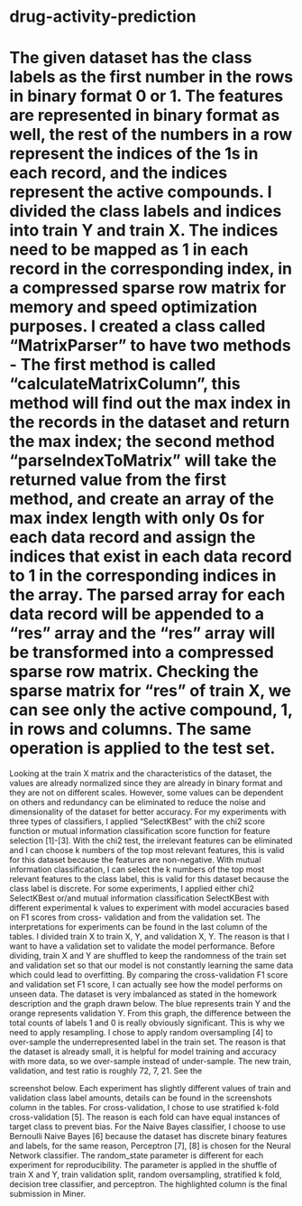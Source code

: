 # drug-activity-prediction

# The given dataset has the class labels as the first number in the rows in binary format 0 or 1. The features are represented in binary format as well, the rest of the numbers in a row represent the indices of the 1s in each record, and the indices represent the active compounds. I divided the class labels and indices into train Y and train X. The indices need to be mapped as 1 in each record in the corresponding index, in a compressed sparse row matrix for memory and speed optimization purposes. I created a class called “MatrixParser” to have two methods - The first method is called “calculateMatrixColumn”, this method will find out the max index in the records in the dataset and return the max index; the second method “parseIndexToMatrix” will take the returned value from the first method, and create an array of the max index length with only 0s for each data record and assign the indices that exist in each data record to 1 in the corresponding indices in the array. The parsed array for each data record will be appended to a “res” array and the “res” array will be transformed into a compressed sparse row matrix. Checking the sparse matrix for “res” of train X, we can see only the active compound, 1, in rows and columns. The same operation is applied to the test set.
Looking at the train X matrix and the characteristics of the dataset, the values are already normalized since they are already in binary format and they are not on different scales. However, some values can be dependent on others and redundancy can be eliminated to reduce the noise and dimensionality of the dataset for better accuracy. For my experiments with three types of classifiers, I applied “SelectKBest” with the chi2 score function or mutual information classification score function for feature selection [1]-[3]. With the chi2 test, the irrelevant features can be eliminated and I can choose k numbers of the top most relevant features, this is valid for this dataset because the features are non-negative. With mutual information classification, I can select the k numbers of the top most relevant features to the class label, this is valid for this dataset because the class label is discrete. For some experiments, I applied either chi2 SelectKBest or/and mutual information classification SelectKBest with different experimental k values to experiment with model accuracies based on F1 scores from cross- validation and from the validation set. The interpretations for experiments can be found in the last column of the tables.
I divided train X to train X, Y, and validation X, Y. The reason is that I want to have a validation set to validate the model performance. Before dividing, train X and Y are shuffled to keep the randomness of the train set and validation set so that our model is not constantly learning the same data which could lead to overfitting. By comparing the cross-validation F1 score and validation set F1 score, I can actually see how the model performs on unseen data.
The dataset is very imbalanced as stated in the homework description and the graph drawn below. The blue represents train Y and the orange represents validation Y. From this graph, the difference between the total counts of labels 1 and 0 is really obviously significant. This is why we need to apply resampling.
I chose to apply random oversampling [4] to over-sample the underrepresented label in the train set. The reason is that the dataset is already small, it is helpful for model training and accuracy with more data, so we over-sample instead of under-sample. The new train, validation, and test ratio is roughly 72, 7, 21. See the
 
screenshot below. Each experiment has slightly different values of train and validation class label amounts, details can be found in the screenshots column in the tables.
For cross-validation, I chose to use stratified k-fold cross-validation [5]. The reason is each fold can have equal instances of target class to prevent bias. For the Naive Bayes classifier, I choose to use Bernoulli Naive Bayes [6] because the dataset has discrete binary features and labels, for the same reason, Perceptron [7], [8] is chosen for the Neural Network classifier.
The random_state parameter is different for each experiment for reproducibility. The parameter is applied in the shuffle of train X and Y, train validation split, random oversampling, stratified k fold, decision tree classifier, and perceptron. The highlighted column is the final submission in Miner.
